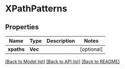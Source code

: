 # XPathPatterns

## Properties
Name | Type | Description | Notes
------------ | ------------- | ------------- | -------------
**xpaths** | **Vec<String>** |  | [optional] 

[[Back to Model list]](../README.md#documentation-for-models) [[Back to API list]](../README.md#documentation-for-api-endpoints) [[Back to README]](../README.md)


